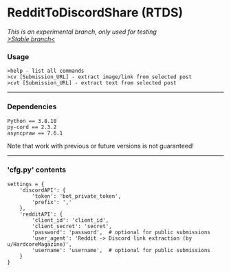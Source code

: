 # RedditToDiscordShare (RTDS)
*This is an experimental branch, only used for testing*  
*[>Stable branch<](https://github.com/HardcoreMagazine/RedditToDiscordShare/tree/master)*

### Usage
```
>help - list all commands
>cv [Submission_URL] - extract image/link from selected post  
>cvt [Submission_URL] - extract text from selected post  
```

---
### Dependencies
```
Python == 3.8.10
py-cord == 2.3.2
asyncpraw == 7.6.1
```
Note that work with previous or future versions is not guaranteed!

---
### 'cfg.py' contents
```
settings = {
    'discordAPI': {
        'token': 'bot_private_token',
        'prefix': ','
    },
    'redditAPI': {
        'client_id': 'client_id',
        'client_secret': 'secret',
        'password': 'password',  # optional for public submissions
        'user_agent': 'Reddit -> Discord link extraction (by u/HardcoreMagazine)',
        'username': 'username',  # optional for public submissions
    }
}
```
